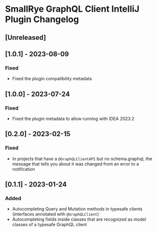 <!-- Keep a Changelog guide -> https://keepachangelog.com -->

# SmallRye GraphQL Client IntelliJ Plugin Changelog

## [Unreleased]

## [1.0.1] - 2023-08-09

### Fixed
- Fixed the plugin compatibility metadata

## [1.0.0] - 2023-07-24

### Fixed
- Fixed the plugin metadata to allow running with IDEA 2023.2

## [0.2.0] - 2023-02-15

### Fixed
- In projects that have a `@GraphQLClientAPI` but no schema.graphql, the message that tells you about it was changed from an error to a notification

## [0.1.1] - 2023-01-24

### Added
- Autocompleting Query and Mutation methods in typesafe clients (interfaces annotated with `@GraphQLClient`)
- Autocompleting fields inside classes that are recognized as model classes of a typesafe GraphQL client 
